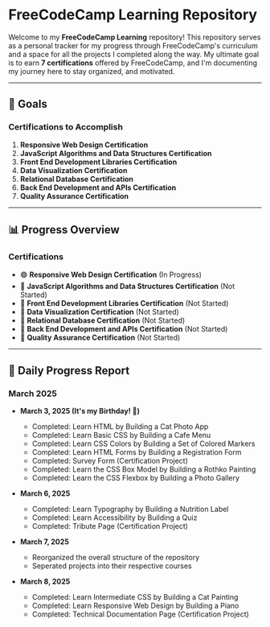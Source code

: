 # FreeCodeCamp Learning Repository

Welcome to my **FreeCodeCamp Learning** repository! This repository serves as a personal tracker for my progress through FreeCodeCamp's curriculum and a space for all the projects I completed along the way. My ultimate goal is to earn **7 certifications** offered by FreeCodeCamp, and I'm documenting my journey here to stay organized, and motivated.

---

## 🎯 Goals

### Certifications to Accomplish
1. **Responsive Web Design Certification**  
2. **JavaScript Algorithms and Data Structures Certification**  
3. **Front End Development Libraries Certification**  
4. **Data Visualization Certification**  
5. **Relational Database Certification**  
6. **Back End Development and APIs Certification**  
7. **Quality Assurance Certification**

---

## 📊 Progress Overview

### Certifications
- 🟢 **Responsive Web Design Certification** (In Progress)  
- 🔴 **JavaScript Algorithms and Data Structures Certification** (Not Started)  
- 🔴 **Front End Development Libraries Certification** (Not Started)  
- 🔴 **Data Visualization Certification** (Not Started)  
- 🔴 **Relational Database Certification** (Not Started)  
- 🔴 **Back End Development and APIs Certification** (Not Started)  
- 🔴 **Quality Assurance Certification** (Not Started)  

---

## 📅 Daily Progress Report

### March 2025
- **March 3, 2025 (It's my Birthday! 🥳)**  
    - Completed: Learn HTML by Building a Cat Photo App
    - Completed: Learn Basic CSS by Building a Cafe Menu
    - Completed: Learn CSS Colors by Building a Set of Colored Markers
    - Completed: Learn HTML Forms by Building a Registration Form
    - Completed: Survey Form (Certification Project)
    - Completed: Learn the CSS Box Model by Building a Rothko Painting
    - Completed: Learn the CSS Flexbox by Building a Photo Gallery

- **March 6, 2025**
    - Completed: Learn Typography by Building a Nutrition Label
    - Completed: Learn Accessibility by Building a Quiz
    - Completed: Tribute Page (Certification Project)

- **March 7, 2025**
    - Reorganized the overall structure of the repository
    - Seperated projects into their respective courses

- **March 8, 2025**
    - Completed: Learn Intermediate CSS by Building a Cat Painting
    - Completed: Learn Responsive Web Design by Building a Piano
    - Completed: Technical Documentation Page (Certification Project)